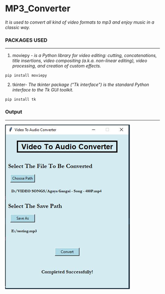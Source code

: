 # MP3_Converter
*It is used to convert all kind of video formats to mp3 and enjoy music in a classic way.*
### PACKAGES USED
---
1. moviepy - *is a Python library for video editing: cutting, concatenations, title insertions, video compositing (a.k.a. non-linear editing), video processing, and creation of custom effects.*
```
pip install moviepy
``` 
2. tkinter- *The tkinter package (“Tk interface”) is the standard Python interface to the Tk GUI toolkit.*
```
pip install tk
``` 
### Output
---
![Output](https://github.com/Ganeshkumar1508/MP3_Converter/blob/master/Output.JPG)
